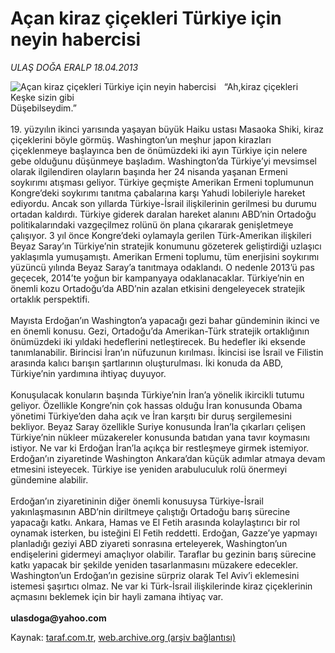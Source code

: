 # Açan kiraz çiçekleri Türkiye için neyin habercisi

*ULAŞ DOĞA ERALP 18.04.2013*

<div class="yazi"><img align="left" alt="Açan kiraz çiçekleri Türkiye için neyin habercisi" border="0" src="http://www.taraf.com.tr/fotoraflar/makaleler/acan-kiraz-cicekleri-turkiye-icin-neyin-habercisi_4198_orijinal.jpg" style="border-right-width:10px; border-color:#FFFFFF"/>“Ah,kiraz çiçekleri<br/>Keşke sizin gibi<br/>Düşebilseydim.”<br/><br/>19. yüzyılın ikinci yarısında yaşayan büyük Haiku ustası Masaoka Shiki, kiraz çiçeklerini böyle görmüş. Washington’un meşhur japon kirazları çiçeklenmeye başlayınca ben de önümüzdeki iki ayın Türkiye için nelere gebe olduğunu düşünmeye başladım. Washington’da Türkiye’yi mevsimsel olarak ilgilendiren olayların başında her 24 nisanda yaşanan Ermeni soykırımı atışması geliyor. Türkiye geçmişte Amerikan Ermeni toplumunun Kongre’deki soykırımı tanıtma çabalarına karşı Yahudi lobileriyle hareket ediyordu. Ancak son yıllarda Türkiye-İsrail ilişkilerinin gerilmesi bu durumu ortadan kaldırdı. Türkiye giderek daralan hareket alanını ABD’nin Ortadoğu politikalarındaki vazgeçilmez rolünü ön plana çıkararak genişletmeye çalışıyor. 3 yıl önce Kongre’deki oylamayla gerilen Türk-Amerikan ilişkileri Beyaz Saray’ın Türkiye’nin stratejik konumunu gözeterek geliştirdiği uzlaşıcı yaklaşımla yumuşamıştı. Amerikan Ermeni toplumu, tüm enerjisini soykırımı yüzüncü yılında Beyaz Saray’a tanıtmaya odaklandı. O nedenle 2013’ü pas geçecek, 2014’te yoğun bir kampanyaya odaklanacaklar. Türkiye’nin en önemli kozu Ortadoğu’da ABD’nin azalan etkisini dengeleyecek stratejik ortaklık perspektifi.<br/><br/>Mayısta Erdoğan’ın Washington’a yapacağı gezi bahar gündeminin ikinci ve en önemli konusu. Gezi, Ortadoğu’da Amerikan-Türk stratejik ortaklığının önümüzdeki iki yıldaki hedeflerini netleştirecek. Bu hedefler iki eksende tanımlanabilir. Birincisi İran’ın nüfuzunun kırılması. İkincisi ise İsrail ve Filistin arasında kalıcı barışın şartlarının oluşturulması. İki konuda da ABD, Türkiye’nin yardımına ihtiyaç duyuyor.<br/><br/>Konuşulacak konuların başında Türkiye’nin İran’a yönelik ikircikli tutumu geliyor. Özellikle Kongre’nin çok hassas olduğu İran konusunda Obama yönetimi Türkiye’den daha açık ve İran karşıtı bir duruş sergilemesini bekliyor. Beyaz Saray özellikle Suriye konusunda İran’la çıkarları çelişen Türkiye’nin nükleer müzakereler konusunda batıdan yana tavır koymasını istiyor. Ne var ki Erdoğan İran’la açıkça bir restleşmeye girmek istemiyor. Erdoğan’ın ziyaretinde Washington Ankara’dan küçük adımlar atmaya devam etmesini isteyecek. Türkiye ise yeniden arabuluculuk rolü önermeyi gündemine alabilir.<br/><br/>Erdoğan’ın ziyaretininin diğer önemli konusuysa Türkiye-İsrail yakınlaşmasının ABD’nin diriltmeye çalıştığı Ortadoğu barış sürecine yapacağı katkı. Ankara, Hamas ve El Fetih arasında kolaylaştırıcı bir rol oynamak isterken, bu isteğini El Fetih reddetti. Erdoğan, Gazze’ye yapmayı planladığı geziyi ABD ziyareti sonrasına erteleyerek, Washington’un endişelerini gidermeyi amaçlıyor olabilir. Taraflar bu gezinin barış sürecine katkı yapacak bir şekilde yeniden tasarlanmasını müzakere edecekler. Washington’un Erdoğan’ın gezisine sürpriz olarak Tel Aviv’i eklemesini istemesi şaşırtıcı olmaz. Ne var ki Türk-İsrail ilişkilerinde kiraz çiçeklerinin açmasını beklemek için bir hayli zamana ihtiyaç var.<br/><br/><strong>ulasdoga@yahoo.com<br/></strong>
</div>

Kaynak: [taraf.com.tr](http://www.taraf.com.tr/ulas-doga-eralp/makale-acan-kiraz-cicekleri-turkiye-icin-neyin-habercisi.htm), [web.archive.org (arşiv bağlantısı)](http://web.archive.org/web/20131107140341/http://www.taraf.com.tr/ulas-doga-eralp/makale-acan-kiraz-cicekleri-turkiye-icin-neyin-habercisi.htm)
